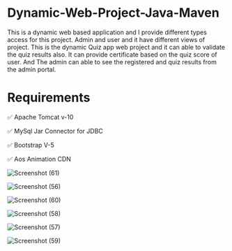 # Dynamic-Web-Project-Java-Maven
This is a dynamic web based application and I provide different types access for this project. Admin and user and it have different views of project. This is the dynamic Quiz app web project and it can able to validate the quiz results also. It can provide certificate based on the quiz score of user. And The admin can able to see the registered and quiz results from the admin portal. 



# Requirements

:white_check_mark: Apache Tomcat v-10

:white_check_mark: MySql Jar Connector for JDBC

:white_check_mark: Bootstrap V-5

:white_check_mark: Aos Animation CDN





![Screenshot (61)](https://github.com/Royal-Code-Master/Dynamic-Web-Project-Java/assets/126596692/3aa801a8-b4aa-4c2b-8869-07a95736ae4e)

![Screenshot (56)](https://github.com/Royal-Code-Master/Dynamic-Web-Project-Java/assets/126596692/c872e152-14f3-43a5-90d6-876999cc3d58)

![Screenshot (60)](https://github.com/Royal-Code-Master/Dynamic-Web-Project-Java/assets/126596692/730d0a57-6433-47c0-8b18-85b961b7361d)

![Screenshot (58)](https://github.com/Royal-Code-Master/Dynamic-Web-Project-Java/assets/126596692/400c6ee9-774e-432c-9c3c-3aa240e788db)

![Screenshot (57)](https://github.com/Royal-Code-Master/Dynamic-Web-Project-Java/assets/126596692/bdb99518-a128-4ab8-9cd0-568c3c202b50)

![Screenshot (59)](https://github.com/Royal-Code-Master/Dynamic-Web-Project-Java/assets/126596692/7b98722f-49d8-488c-b85c-efc84842a222)
